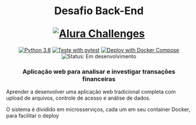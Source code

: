 <h1 align="center">
	<p align="center">Desafio Back-End</p>
	<a href="https://docusaurus.io"><img src="https://www.alura.com.br/assets/img/challenges/back-end/challenges-logo-2.svg" alt="Alura Challenges"></a>
</h1>
<div align="center" id="badges">
	<a href="https://docs.python.org/3.8/"><img src="https://img.shields.io/badge/Python-3.8-brightgreen" alt="Python 3.8"></a>
	<a href="https://docs.pytest.org/en/7.1.x/"><img src="https://img.shields.io/badge/tested%20with-pytest-blue" alt="Teste with pytest"></a>
	<a href="https://docs.docker.com/compose/"><img src="https://img.shields.io/badge/Deploy%20with-Docker%20Compose-blue" alt="Deploy with Docker Compose"></a>
	<img src="https://img.shields.io/badge/Status-Em%20desenvolvimento-yellow" alt="Status: Em desenvolvimento">
</div>
<h3>
	<p align="center">Aplicação web para analisar e investigar transações financeiras</p>
</h3>

Aprender a desenvolver uma aplicação web tradicional completa com upload de arquivos, controle de acesso e análise de dados.

O sistema é dividido em microsserviços, cada um em seu container Docker, para facilitar o deploy
